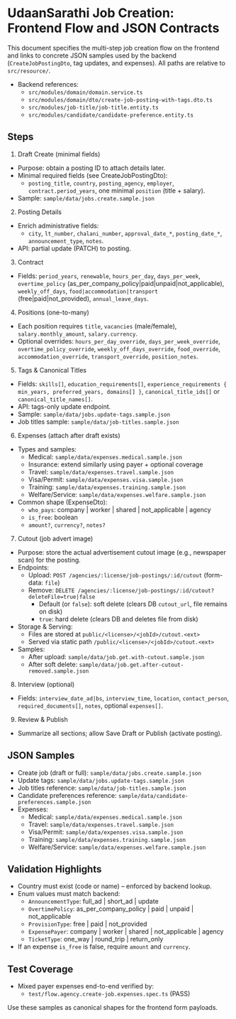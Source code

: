 # UdaanSarathi Job Creation: Frontend Flow and JSON Contracts

This document specifies the multi-step job creation flow on the frontend and links to concrete JSON samples used by the backend (`CreateJobPostingDto`, tag updates, and expenses). All paths are relative to `src/resource/`.

- Backend references:
  - `src/modules/domain/domain.service.ts`
  - `src/modules/domain/dto/create-job-posting-with-tags.dto.ts`
  - `src/modules/job-title/job-title.entity.ts`
  - `src/modules/candidate/candidate-preference.entity.ts`

## Steps

1. Draft Create (minimal fields)
- Purpose: obtain a posting ID to attach details later.
- Minimal required fields (see CreateJobPostingDto):
  - `posting_title`, `country`, `posting_agency`, `employer`, `contract.period_years`, one minimal `position` (title + salary).
- Sample: `sample/data/jobs.create.sample.json`

2. Posting Details
- Enrich administrative fields:
  - `city`, `lt_number`, `chalani_number`, `approval_date_*`, `posting_date_*`, `announcement_type`, `notes`.
- API: partial update (PATCH) to posting.

3. Contract
- Fields: `period_years`, `renewable`, `hours_per_day`, `days_per_week`, `overtime_policy` (as_per_company_policy|paid|unpaid|not_applicable), `weekly_off_days`, `food|accommodation|transport` (free|paid|not_provided), `annual_leave_days`.

4. Positions (one-to-many)
- Each position requires `title`, `vacancies` (male/female), `salary.monthly_amount`, `salary.currency`.
- Optional overrides: `hours_per_day_override`, `days_per_week_override`, `overtime_policy_override`, `weekly_off_days_override`, `food_override`, `accommodation_override`, `transport_override`, `position_notes`.

5. Tags & Canonical Titles
- Fields: `skills[]`, `education_requirements[]`, `experience_requirements { min_years, preferred_years, domains[] }`, `canonical_title_ids[]` or `canonical_title_names[]`.
- API: tags-only update endpoint.
- Sample: `sample/data/jobs.update-tags.sample.json`
- Job titles sample: `sample/data/job-titles.sample.json`

6. Expenses (attach after draft exists)
- Types and samples:
  - Medical: `sample/data/expenses.medical.sample.json`
  - Insurance: extend similarly using payer + optional coverage
  - Travel: `sample/data/expenses.travel.sample.json`
  - Visa/Permit: `sample/data/expenses.visa.sample.json`
  - Training: `sample/data/expenses.training.sample.json`
  - Welfare/Service: `sample/data/expenses.welfare.sample.json`
- Common shape (ExpenseDto):
  - `who_pays`: company | worker | shared | not_applicable | agency
  - `is_free`: boolean
  - `amount?`, `currency?`, `notes?`

7. Cutout (job advert image)
- Purpose: store the actual advertisement cutout image (e.g., newspaper scan) for the posting.
- Endpoints:
  - Upload: `POST /agencies/:license/job-postings/:id/cutout` (form-data: `file`)
  - Remove: `DELETE /agencies/:license/job-postings/:id/cutout?deleteFile=true|false`
    - Default (or `false`): soft delete (clears DB `cutout_url`, file remains on disk)
    - `true`: hard delete (clears DB and deletes file from disk)
- Storage & Serving:
  - Files are stored at `public/<license>/<jobId>/cutout.<ext>`
  - Served via static path `/public/<license>/<jobId>/cutout.<ext>`
- Samples:
  - After upload: `sample/data/job.get.with-cutout.sample.json`
  - After soft delete: `sample/data/job.get.after-cutout-removed.sample.json`

8. Interview (optional)
- Fields: `interview_date_ad|bs`, `interview_time`, `location`, `contact_person`, `required_documents[]`, `notes`, optional `expenses[]`.

9. Review & Publish
- Summarize all sections; allow Save Draft or Publish (activate posting).

## JSON Samples

- Create job (draft or full): `sample/data/jobs.create.sample.json`
- Update tags: `sample/data/jobs.update-tags.sample.json`
- Job titles reference: `sample/data/job-titles.sample.json`
- Candidate preferences reference: `sample/data/candidate-preferences.sample.json`
- Expenses:
  - Medical: `sample/data/expenses.medical.sample.json`
  - Travel: `sample/data/expenses.travel.sample.json`
  - Visa/Permit: `sample/data/expenses.visa.sample.json`
  - Training: `sample/data/expenses.training.sample.json`
  - Welfare/Service: `sample/data/expenses.welfare.sample.json`

## Validation Highlights

- Country must exist (code or name) – enforced by backend lookup.
- Enum values must match backend:
  - `AnnouncementType`: full_ad | short_ad | update
  - `OvertimePolicy`: as_per_company_policy | paid | unpaid | not_applicable
  - `ProvisionType`: free | paid | not_provided
  - `ExpensePayer`: company | worker | shared | not_applicable | agency
  - `TicketType`: one_way | round_trip | return_only
- If an expense `is_free` is false, require `amount` and `currency`.

## Test Coverage

- Mixed payer expenses end-to-end verified by:
  - `test/flow.agency.create-job.expenses.spec.ts` (PASS)

Use these samples as canonical shapes for the frontend form payloads.
